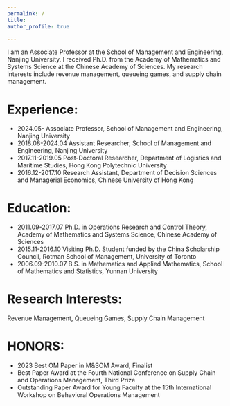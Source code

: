 ```yaml
---
permalink: /
title: 
author_profile: true

---
```

I am an Associate Professor at the School of Management and Engineering, Nanjing University. I received Ph.D. from the Academy of Mathematics and Systems Science at the Chinese Academy of Sciences. 
My research interests include revenue management, queueing games, and supply chain management. 

**Experience**:
======
- 2024.05- Associate Professor, School of Management and Engineering, Nanjing University
- 2018.08-2024.04 Assistant Researcher, School of Management and Engineering, Nanjing University
- 2017.11-2019.05 Post-Doctoral Researcher, Department of Logistics and Maritime Studies, Hong Kong Polytechnic University
- 2016.12-2017.10 Research Assistant, Department of Decision Sciences and Managerial Economics, Chinese University of Hong Kong

**Education**:
======
- 2011.09-2017.07 Ph.D. in Operations Research and Control Theory, Academy of Mathematics and Systems Science, Chinese Academy of Sciences
- 2015.11-2016.10 Visiting Ph.D. Student funded by the China Scholarship Council, Rotman School of Management, University of Toronto
- 2006.09-2010.07 B.S. in Mathematics and Applied Mathematics, School of Mathematics and Statistics, Yunnan University

**Research Interests**:
======

Revenue Management, Queueing Games, Supply Chain Management

**HONORS**:
======

- 2023 Best OM Paper in M&SOM Award, Finalist
- Best Paper Award at the Fourth National Conference on Supply Chain and Operations Management, Third Prize
- Outstanding Paper Award for Young Faculty at the 15th International Workshop on Behavioral Operations Management



